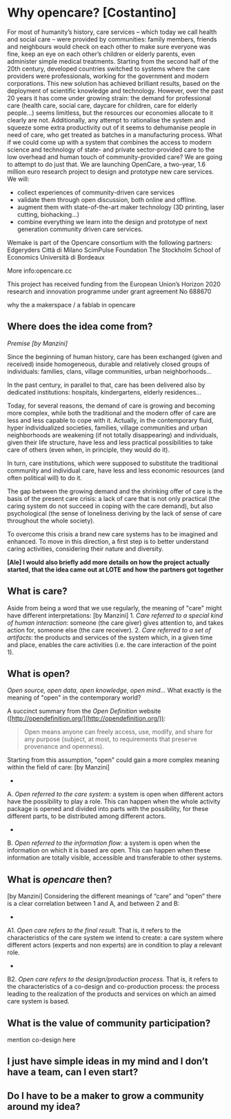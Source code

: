 # Why opencare? [Costantino]
For most of humanity’s history, care services – which today we call health and social care – were provided by communities: family members, friends and neighbours would check on each other to make sure everyone was fine, keep an eye on each other’s children or elderly parents, even administer simple medical treatments. Starting from the second half of the 20th century, developed countries switched to systems where the care providers were professionals, working for the government and modern corporations.
This new solution has achieved brilliant results, based on the deployment of scientific knowledge and technology. However, over the past 20 years it has come under growing strain: the demand for professional care (health care, social care, daycare for children, care for elderly people…) seems limitless, but the resources our economies allocate to it clearly are not. Additionally, any attempt to rationalise the system and squeeze some extra productivity out of it seems to dehumanise people in need of care, who get treated as batches in a manufacturing process.
What if we could come up with a system that combines the access to modern science and technology of state- and private sector-provided care to the low overhead and human touch of community-provided care?
We are going to attempt to do just that. We are launching OpenCare, a two-year, 1.6 million euro research project to design and prototype new care services. We will:
* collect experiences of community-driven care services
* validate them through open discussion, both online and offline.
* augment them with state-of-the-art maker technology (3D printing, laser cutting, biohacking…)
* combine everything we learn into the design and prototype of next generation community driven care services.

Wemake is part of the Opencare consortium with the following partners:
Edgeryders
Città di Milano
ScimPulse Foundation
The Stockholm School of Economics
Università di Bordeaux

More info:opencare.cc


This project has received funding from the European Union’s Horizon 2020 research and innovation programme under grant agreement No 688670

why the a makerspace / a fablab in opencare


## Where does the idea come from?
*Premise [by Manzini]*

Since the beginning of human history, care has been exchanged (given and received) inside homogeneous, durable and relatively closed groups of individuals: families, clans, village communities, urban neighborhoods...

In the past century, in parallel to that, care has been delivered also by dedicated institutions: hospitals, kindergartens, elderly residences...

Today, for several reasons, the demand of care is growing and becoming more complex, while both the traditional and the modern offer of care are less and less capable to cope with it.
Actually, in the contemporary fluid, hyper individualized societies, families, village communities and urban neighborhoods are weakening (if not totally disappearing) and individuals, given their life structure, have less and less practical possibilities to take care of others (even when, in principle, they would do it).

In turn, care institutions, which were supposed to substitute the traditional community and individual care, have less and less economic resources (and often political will) to do it.

The gap between the growing demand and the shrinking offer of care is the basis of the present care crisis: a lack of care that is not only practical (the caring system do not succeed in coping with the care demand), but also psychological (the sense of loneliness deriving by the lack of sense of care throughout the whole society).

To overcome this crisis a brand new care systems has to be imagined and enhanced. To move in this direction, a first step is to better understand caring activities, considering their nature and diversity.

**[Ale] I would also briefly add more details on how the project actually started, that the idea came out at LOTE and how the partners got together**

## What is care?
Aside from being a word that we use regularly, the meaning of "care" might have different interpretations:
[by Manzini]
1. 
*Care referred to a special kind of human interaction*: someone (the care giver) gives attention to, and takes action for, someone else (the care receiver).
2. 
*Care referred to a set of artifacts*: the products and services of the system which, in a given time and place, enables the care activities (i.e. the care interaction of the point 1).

## What is open?
*Open source, open data, open knowledge, open mind...* What exactly is the meaning of "open" in the contemporary world?

A succinct summary from the *Open Definition* website ([http://opendefinition.org/](http://opendefinition.org/)):

> Open means anyone can freely access, use, modify, and share for any purpose (subject, at most, to requirements that preserve provenance and openness).

Starting from this assumption, "open" could gain a more complex meaning within the field of care:
[by Manzini]

* 
A.
*Open referred to the care system:* a system is open when different actors have the possibility to play a role. This can happen when the whole activity package is opened and divided into parts with the possibility, for these different parts, to be distributed among different actors.

* 
B.
*Open referred to the information flow:* a system is open when the information on which it is based are open. This can happen when these information are totally visible, accessible and transferable to other systems.

## What is *opencare* then?
[by Manzini]
Considering the different meanings of “care” and “open” there is a clear correlation between 1 and A, and between 2 and B:

* 
A1.
*Open care refers to the final result.* That is, it refers to the characteristics of the care system we intend to create: a care system where different actors (experts and non experts) are in condition to play a relevant role.

* 
B2.
*Open care refers to the design/production process.* That is, it refers to the characteristics of a co-design and co-production process: the process leading to the realization of the products and services on which an aimed care system is based.

## What is the value of community participation?
mention co-design here

## I just have simple ideas in my mind and I don’t have a team, can I even start?


## Do I have to be a maker to grow a community around my idea?









